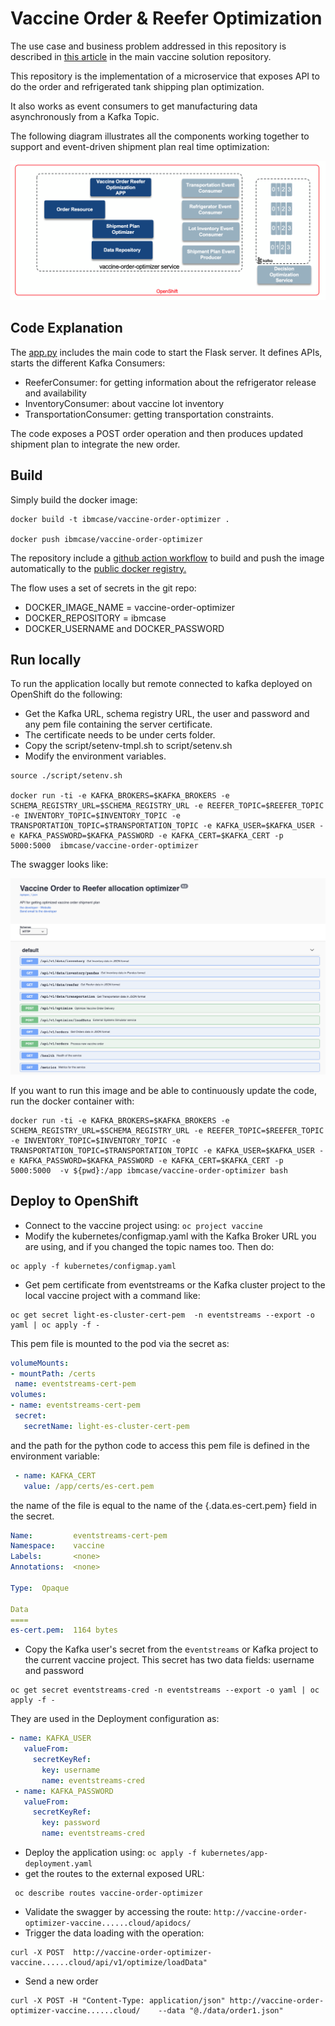 # Vaccine Order & Reefer Optimization

The use case and business problem addressed in this repository is described in [this article](https://ibm-cloud-architecture.github.io/vaccine-solution-main/design/voro/) in the main vaccine solution repository. 

This repository is the implementation of a microservice that exposes API to do the order and refrigerated tank shipping plan optimization.

It also works as event consumers to get manufacturing data asynchronously from a Kafka Topic.

The following diagram illustrates all the components working together to support and event-driven shipment plan real time optimization:

![](./docs/images/voro-components.png)


## Code Explanation

The [app.py](https://github.com/ibm-cloud-architecture/vaccine-order-optimizer/blob/master/app.py) includes the main code to start the Flask server. It defines APIs, starts the different Kafka Consumers:

* ReeferConsumer: for getting information about the refrigerator release and availability
* InventoryConsumer: about vaccine lot inventory
* TransportationConsumer: getting transportation constraints.

The code exposes a POST order operation and then produces updated shipment plan to integrate the new order. 

## Build

Simply build the docker image:

```shell
docker build -t ibmcase/vaccine-order-optimizer .

docker push ibmcase/vaccine-order-optimizer
```

The repository include a [github action workflow](https://github.com/ibm-cloud-architecture/vaccine-order-optimizer/blob/master/.github/workflows/dockerbuild.yaml) to build and push the image automatically to the [public docker registry.](https://hub.docker.com/repository/docker/ibmcase/vaccine-order-optimizer)

The flow uses a set of secrets in the git repo:

* DOCKER_IMAGE_NAME = vaccine-order-optimizer
* DOCKER_REPOSITORY = ibmcase
* DOCKER_USERNAME and DOCKER_PASSWORD

## Run locally

To run the application locally but remote connected to kafka deployed on OpenShift do the following:

* Get the Kafka URL, schema registry URL, the user and password and any pem file containing the server certificate.
* The certificate needs to be under certs folder.
* Copy the script/setenv-tmpl.sh  to script/setenv.sh
* Modify the environment variables.

```shell
source ./script/setenv.sh

docker run -ti -e KAFKA_BROKERS=$KAFKA_BROKERS -e SCHEMA_REGISTRY_URL=$SCHEMA_REGISTRY_URL -e REEFER_TOPIC=$REEFER_TOPIC -e INVENTORY_TOPIC=$INVENTORY_TOPIC -e TRANSPORTATION_TOPIC=$TRANSPORTATION_TOPIC -e KAFKA_USER=$KAFKA_USER -e KAFKA_PASSWORD=$KAFKA_PASSWORD -e KAFKA_CERT=$KAFKA_CERT -p 5000:5000  ibmcase/vaccine-order-optimizer
```

The swagger looks like:

![](./docs/images/oro-swagger.png)

If you want to run this image and be able to continuously update the code, run the docker container with:

```shell
docker run -ti -e KAFKA_BROKERS=$KAFKA_BROKERS -e SCHEMA_REGISTRY_URL=$SCHEMA_REGISTRY_URL -e REEFER_TOPIC=$REEFER_TOPIC -e INVENTORY_TOPIC=$INVENTORY_TOPIC -e TRANSPORTATION_TOPIC=$TRANSPORTATION_TOPIC -e KAFKA_USER=$KAFKA_USER -e KAFKA_PASSWORD=$KAFKA_PASSWORD -e KAFKA_CERT=$KAFKA_CERT -p 5000:5000  -v ${pwd}:/app ibmcase/vaccine-order-optimizer bash
```

## Deploy to OpenShift

* Connect to the vaccine project using: `oc project vaccine`
* Modify the kubernetes/configmap.yaml with the Kafka Broker URL you are using, and if you changed the topic names too. Then do:

 ```shell
 oc apply -f kubernetes/configmap.yaml
 ```

* Get pem certificate from eventstreams or the Kafka cluster project to the local vaccine project with a command like:

 ```shell
 oc get secret light-es-cluster-cert-pem  -n eventstreams --export -o yaml | oc apply -f - 
 ```
 
 This pem file is mounted to the pod via the secret as:

   ```yaml
   volumeMounts:
  - mountPath: /certs
    name: eventstreams-cert-pem
  volumes:
  - name: eventstreams-cert-pem
    secret:
      secretName: light-es-cluster-cert-pem
  ```

 and the path for the python code to access this pem file is defined in the environment variable: 

 ```yaml
  - name: KAFKA_CERT
    value: /app/certs/es-cert.pem
 ```

 the name of the file is equal to the name of the {.data.es-cert.pem} field in the secret.
 
 ```yaml
 Name:         eventstreams-cert-pem
 Namespace:    vaccine
 Labels:       <none>
 Annotations:  <none>

 Type:  Opaque

 Data
 ====
 es-cert.pem:  1164 bytes
 ```

* Copy the Kafka user's secret from the e`ventstreams` or Kafka project to the current vaccine project. This secret has two data fields: username and password

 ```shell
 oc get secret eventstreams-cred -n eventstreams --export -o yaml | oc apply -f - 
 ```

They are used in the Deployment configuration as:

 ```yaml
 - name: KAFKA_USER
    valueFrom:
      secretKeyRef:
        key: username
        name: eventstreams-cred
  - name: KAFKA_PASSWORD
    valueFrom:
      secretKeyRef:
        key: password
        name: eventstreams-cred
 ```

* Deploy the application using: `oc apply -f kubernetes/app-deployment.yaml`
*  get the routes to the external exposed URL:

 ```shell
  oc describe routes vaccine-order-optimizer 
 ```
 
* Validate the swagger by accessing the route: `http://vaccine-order-optimizer-vaccine......cloud/apidocs/`
* Trigger the data loading with the operation:
 
 ```
 curl -X POST  http://vaccine-order-optimizer-vaccine......cloud/api/v1/optimize/loadData"
 ```

* Send a new order

 ```
 curl -X POST -H "Content-Type: application/json" http://vaccine-order-optimizer-vaccine......cloud/    --data "@./data/order1.json"
 ```
